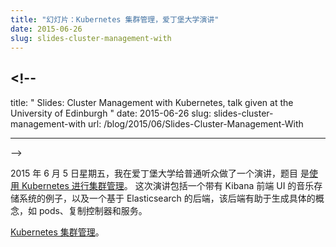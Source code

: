 ```yaml
---
title: "幻灯片：Kubernetes 集群管理，爱丁堡大学演讲"
date: 2015-06-26
slug: slides-cluster-management-with
---
```


## <!--

title: " Slides: Cluster Management with Kubernetes, talk given at the
University of Edinburgh " date: 2015-06-26 slug: slides-cluster-management-with
url: /blog/2015/06/Slides-Cluster-Management-With

---

-->

<!--
On Friday 5 June 2015 I gave a talk called [Cluster Management with Kubernetes](https://docs.google.com/presentation/d/1H4ywDb4vAJeg8KEjpYfhNqFSig0Q8e_X5I36kM9S6q0/pub?start=false&loop=false&delayms=3000) to a general audience at the University of Edinburgh. The talk includes an example of a music store system with a Kibana front end UI and an Elasticsearch based back end which helps to make concrete concepts like pods, replication controllers and services.

[Cluster Management with Kubernetes](https://docs.google.com/presentation/d/1H4ywDb4vAJeg8KEjpYfhNqFSig0Q8e_X5I36kM9S6q0/pub?start=false&loop=false&delayms=3000).
-->

2015 年 6 月 5 日星期五，我在爱丁堡大学给普通听众做了一个演讲，题目
是[使用 Kubernetes 进行集群管理](https://docs.google.com/presentation/d/1H4ywDb4vAJeg8KEjpYfhNqFSig0Q8e_X5I36kM9S6q0/pub?start=false&loop=false&delayms=3000)。
这次演讲包括一个带有 Kibana 前端 UI 的音乐存储系统的例子，以及一个基于
Elasticsearch 的后端，该后端有助于生成具体的概念，如 pods、复制控制器和服务。

[Kubernetes 集群管理](https://docs.google.com/presentation/d/1H4ywDb4vAJeg8KEjpYfhNqFSig0Q8e_X5I36kM9S6q0/pub?start=false&loop=false&delayms=3000)。
